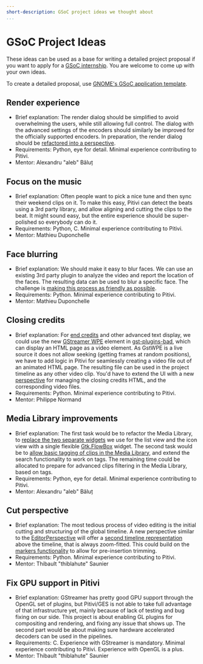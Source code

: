 ```yaml
---
short-description: GSoC project ideas we thought about
...
```


# GSoC Project Ideas

These ideas can be used as a base for writing a detailed project proposal if you want to apply for a [GSoC internship](Google_Summer_of_Code.md). You are welcome to come up with your own ideas.

To create a detailed proposal, use [GNOME's GSoC application template](https://wiki.gnome.org/Outreach/SummerOfCode/Students#Fill_out_the_Application).

## Render experience
 * Brief explanation: The render dialog should be simplified to avoid overwhelming the users, while still allowing full control. The dialog with the advanced settings of the encoders should similarly be improved for the officially supported encoders. In preparation, the render dialog should be [refactored into a perspective](https://gitlab.gnome.org/GNOME/pitivi/issues/2382).
 * Requirements: Python, eye for detail. Minimal experience contributing to Pitivi.
 * Mentor: Alexandru "aleb" Băluț

## Focus on the music
 * Brief explanation: Often people want to pick a nice tune and then sync their weekend clips on it. To make this easy, Pitivi can detect the beats using a 3rd party library, and allow aligning and cutting the clips to the beat. It might sound easy, but the entire experience should be super-polished so everybody can do it.
 * Requirements: Python, C. Minimal experience contributing to Pitivi.
 * Mentor: Mathieu Duponchelle

## Face blurring
 * Brief explanation: We should make it easy to blur faces. We can use an existing 3rd party plugin to analyze the video and report the location of the faces. The resulting data can be used to blur a specific face. The challenge is [making this process as friendly as possible](https://gitlab.gnome.org/GNOME/pitivi/issues/1942).
 * Requirements: Python. Minimal experience contributing to Pitivi.
 * Mentor: Mathieu Duponchelle

## Closing credits
* Brief explanation: For [end credits](https://en.wikipedia.org/wiki/Closing_credits) and other advanced text display, we could use the new [GStreamer WPE](https://www.youtube.com/watch?v=no7rvUk8GqM) element in [gst-plugins-bad](https://gitlab.freedesktop.org/gstreamer/gst-plugins-bad/tree/master/ext/wpe), which can display an HTML page as a video element. As GstWPE is a live source it does not allow seeking (getting frames at random positions), we have to add logic in Pitivi for seamlessly creating a video file out of an animated HTML page. The resulting file can be used in the project timeline as any other video clip. You'd have to extend the UI with a new [perspective](https://gitlab.gnome.org/GNOME/pitivi/blob/master/pitivi/perspective.py) for managing the closing credits HTML, and the corresponding video files.
* Requirements: Python. Minimal experience contributing to Pitivi.
* Mentor: Philippe Normand

## Media Library improvements
 * Brief explanation: The first task would be to refactor the Media Library, to [replace the two separate widgets](https://gitlab.gnome.org/GNOME/pitivi/issues/1343) we use for the list view and the icon view with a single flexible [Gtk.FlowBox](https://lazka.github.io/pgi-docs/#Gtk-3.0/classes/FlowBox.html#Gtk.FlowBox) widget. The second task would be to [allow basic tagging of clips in the Media Library](https://gitlab.gnome.org/GNOME/pitivi/issues/537), and extend the search functionality to work on tags. The remaining time could be allocated to prepare for advanced clips filtering in the Media Library, based on tags.
 * Requirements: Python, eye for detail. Minimal experience contributing to Pitivi.
 * Mentor: Alexandru "aleb" Băluț

## Cut perspective
 * Brief explanation: The most tedious process of video editing is the initial cutting and structuring of the global timeline. A new perspective similar to the [EditorPerspective](https://gitlab.gnome.org/GNOME/pitivi/blob/master/pitivi/editorperspective.py) will offer a [second timeline representation](https://gitlab.gnome.org/GNOME/pitivi/issues/2381) above the timeline, that is always zoom-fitted. This could build on the [markers functionality](https://gitlab.gnome.org/GNOME/pitivi/blob/master/pitivi/timeline/markers.py) to allow for pre-insertion trimming.
 * Requirements: Python. Minimal experience contributing to Pitivi.
 * Mentor: Thibault "thiblahute" Saunier

## Fix GPU support in Pitivi
 * Brief explanation: GStreamer has pretty good GPU support through the OpenGL set of plugins, but Pitivi/GES is not able to take full advantage of that infrastructure yet, mainly because of lack of testing and bug fixing on our side. This project is about enabling GL plugins for compositing and rendering, and fixing any issue that shows up. The second part would be about making sure hardware accelerated decoders can be used in the pipelines.
 * Requirements: C. Experience with GStreamer is mandatory. Minimal experience contributing to Pitivi. Experience with OpenGL is a plus.
 * Mentor: Thibault "thiblahute" Saunier

